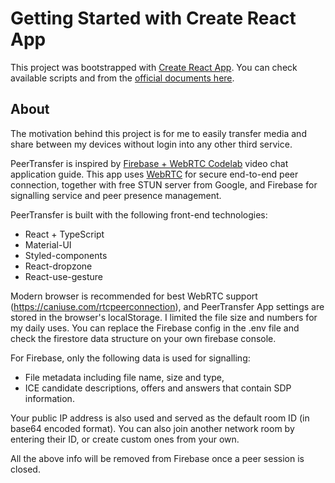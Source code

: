 # Getting Started with Create React App

This project was bootstrapped with [Create React App](https://github.com/facebook/create-react-app). You can check available scripts and from the [official documents here](https://create-react-app.dev/docs/getting-started).

## About

The motivation behind this project is for me to easily transfer media and share between my devices without login into any other third service.

PeerTransfer is inspired by [Firebase + WebRTC Codelab](https://webrtc.org/getting-started/overview) video chat application guide. This app uses [WebRTC](https://webrtc.org/) for secure end-to-end peer connection, together with free STUN server from Google, and Firebase for signalling service and peer presence management.

PeerTransfer is built with the following front-end technologies:
- React + TypeScript
- Material-UI
- Styled-components
- React-dropzone
- React-use-gesture

Modern browser is recommended for best WebRTC support (https://caniuse.com/rtcpeerconnection), and PeerTransfer App settings are stored in the browser's localStorage. I limited the file size and numbers for my daily uses. You can replace the Firebase config in the .env file and check the firestore data structure on your own firebase console. 

For Firebase, only the following data is used for signalling:

- File metadata including file name, size and type,
- ICE candidate descriptions, offers and answers that contain SDP information.

Your public IP address is also used and served as the default room ID (in base64 encoded format). You can also join another network room by entering their ID, or create custom ones from your own.

All the above info will be removed from Firebase once a peer session is closed.

